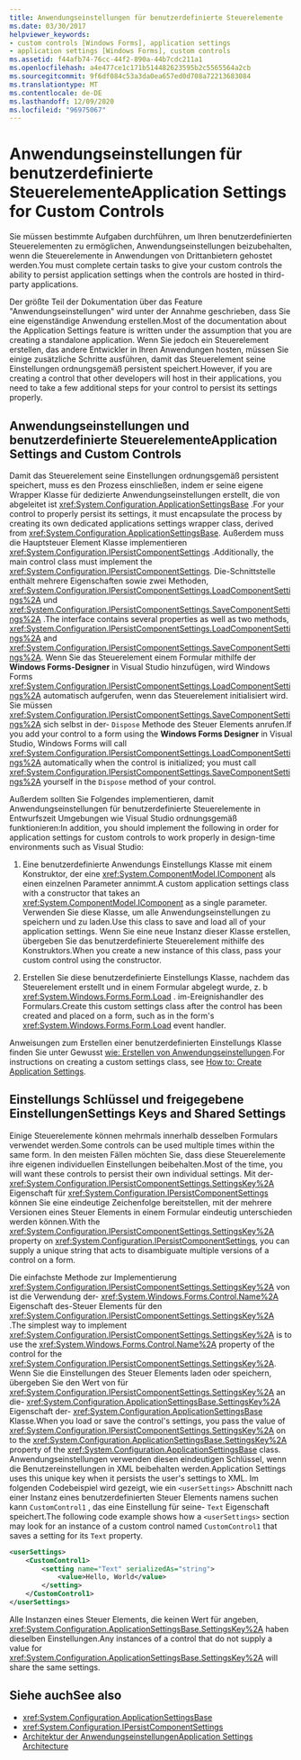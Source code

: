 ```yaml
---
title: Anwendungseinstellungen für benutzerdefinierte Steuerelemente
ms.date: 03/30/2017
helpviewer_keywords:
- custom controls [Windows Forms], application settings
- application settings [Windows Forms], custom controls
ms.assetid: f44afb74-76cc-44f2-890a-44b7cdc211a1
ms.openlocfilehash: a4e477ce1c171b514482623595b2c5565564a2cb
ms.sourcegitcommit: 9f6df084c53a3da0ea657ed0d708a72213683084
ms.translationtype: MT
ms.contentlocale: de-DE
ms.lasthandoff: 12/09/2020
ms.locfileid: "96975067"
---
```

# <a name="application-settings-for-custom-controls"></a><span data-ttu-id="845d3-102">Anwendungseinstellungen für benutzerdefinierte Steuerelemente</span><span class="sxs-lookup"><span data-stu-id="845d3-102">Application Settings for Custom Controls</span></span>
<span data-ttu-id="845d3-103">Sie müssen bestimmte Aufgaben durchführen, um Ihren benutzerdefinierten Steuerelementen zu ermöglichen, Anwendungseinstellungen beizubehalten, wenn die Steuerelemente in Anwendungen von Drittanbietern gehostet werden.</span><span class="sxs-lookup"><span data-stu-id="845d3-103">You must complete certain tasks to give your custom controls the ability to persist application settings when the controls are hosted in third-party applications.</span></span>

 <span data-ttu-id="845d3-104">Der größte Teil der Dokumentation über das Feature "Anwendungseinstellungen" wird unter der Annahme geschrieben, dass Sie eine eigenständige Anwendung erstellen.</span><span class="sxs-lookup"><span data-stu-id="845d3-104">Most of the documentation about the Application Settings feature is written under the assumption that you are creating a standalone application.</span></span> <span data-ttu-id="845d3-105">Wenn Sie jedoch ein Steuerelement erstellen, das andere Entwickler in Ihren Anwendungen hosten, müssen Sie einige zusätzliche Schritte ausführen, damit das Steuerelement seine Einstellungen ordnungsgemäß persistent speichert.</span><span class="sxs-lookup"><span data-stu-id="845d3-105">However, if you are creating a control that other developers will host in their applications, you need to take a few additional steps for your control to persist its settings properly.</span></span>

## <a name="application-settings-and-custom-controls"></a><span data-ttu-id="845d3-106">Anwendungseinstellungen und benutzerdefinierte Steuerelemente</span><span class="sxs-lookup"><span data-stu-id="845d3-106">Application Settings and Custom Controls</span></span>
 <span data-ttu-id="845d3-107">Damit das Steuerelement seine Einstellungen ordnungsgemäß persistent speichert, muss es den Prozess einschließen, indem er seine eigene Wrapper Klasse für dedizierte Anwendungseinstellungen erstellt, die von abgeleitet ist <xref:System.Configuration.ApplicationSettingsBase> .</span><span class="sxs-lookup"><span data-stu-id="845d3-107">For your control to properly persist its settings, it must encapsulate the process by creating its own dedicated applications settings wrapper class, derived from <xref:System.Configuration.ApplicationSettingsBase>.</span></span> <span data-ttu-id="845d3-108">Außerdem muss die Hauptsteuer Element Klasse implementieren <xref:System.Configuration.IPersistComponentSettings> .</span><span class="sxs-lookup"><span data-stu-id="845d3-108">Additionally, the main control class must implement the <xref:System.Configuration.IPersistComponentSettings>.</span></span> <span data-ttu-id="845d3-109">Die-Schnittstelle enthält mehrere Eigenschaften sowie zwei Methoden, <xref:System.Configuration.IPersistComponentSettings.LoadComponentSettings%2A> und <xref:System.Configuration.IPersistComponentSettings.SaveComponentSettings%2A> .</span><span class="sxs-lookup"><span data-stu-id="845d3-109">The interface contains several properties as well as two methods, <xref:System.Configuration.IPersistComponentSettings.LoadComponentSettings%2A> and <xref:System.Configuration.IPersistComponentSettings.SaveComponentSettings%2A>.</span></span> <span data-ttu-id="845d3-110">Wenn Sie das Steuerelement einem Formular mithilfe der **Windows Forms-Designer** in Visual Studio hinzufügen, wird Windows Forms <xref:System.Configuration.IPersistComponentSettings.LoadComponentSettings%2A> automatisch aufgerufen, wenn das Steuerelement initialisiert wird. Sie müssen <xref:System.Configuration.IPersistComponentSettings.SaveComponentSettings%2A> sich selbst in der- `Dispose` Methode des Steuer Elements anrufen.</span><span class="sxs-lookup"><span data-stu-id="845d3-110">If you add your control to a form using the **Windows Forms Designer** in Visual Studio, Windows Forms will call <xref:System.Configuration.IPersistComponentSettings.LoadComponentSettings%2A> automatically when the control is initialized; you must call <xref:System.Configuration.IPersistComponentSettings.SaveComponentSettings%2A> yourself in the `Dispose` method of your control.</span></span>

 <span data-ttu-id="845d3-111">Außerdem sollten Sie Folgendes implementieren, damit Anwendungseinstellungen für benutzerdefinierte Steuerelemente in Entwurfszeit Umgebungen wie Visual Studio ordnungsgemäß funktionieren:</span><span class="sxs-lookup"><span data-stu-id="845d3-111">In addition, you should implement the following in order for application settings for custom controls to work properly in design-time environments such as Visual Studio:</span></span>

1. <span data-ttu-id="845d3-112">Eine benutzerdefinierte Anwendungs Einstellungs Klasse mit einem Konstruktor, der eine <xref:System.ComponentModel.IComponent> als einen einzelnen Parameter annimmt.</span><span class="sxs-lookup"><span data-stu-id="845d3-112">A custom application settings class with a constructor that takes an <xref:System.ComponentModel.IComponent> as a single parameter.</span></span> <span data-ttu-id="845d3-113">Verwenden Sie diese Klasse, um alle Anwendungseinstellungen zu speichern und zu laden.</span><span class="sxs-lookup"><span data-stu-id="845d3-113">Use this class to save and load all of your application settings.</span></span> <span data-ttu-id="845d3-114">Wenn Sie eine neue Instanz dieser Klasse erstellen, übergeben Sie das benutzerdefinierte Steuerelement mithilfe des Konstruktors.</span><span class="sxs-lookup"><span data-stu-id="845d3-114">When you create a new instance of this class, pass your custom control using the constructor.</span></span>

2. <span data-ttu-id="845d3-115">Erstellen Sie diese benutzerdefinierte Einstellungs Klasse, nachdem das Steuerelement erstellt und in einem Formular abgelegt wurde, z. b <xref:System.Windows.Forms.Form.Load> . im-Ereignishandler des Formulars.</span><span class="sxs-lookup"><span data-stu-id="845d3-115">Create this custom settings class after the control has been created and placed on a form, such as in the form's <xref:System.Windows.Forms.Form.Load> event handler.</span></span>

 <span data-ttu-id="845d3-116">Anweisungen zum Erstellen einer benutzerdefinierten Einstellungs Klasse finden Sie unter Gewusst [wie: Erstellen von Anwendungseinstellungen](how-to-create-application-settings.md).</span><span class="sxs-lookup"><span data-stu-id="845d3-116">For instructions on creating a custom settings class, see [How to: Create Application Settings](how-to-create-application-settings.md).</span></span>

## <a name="settings-keys-and-shared-settings"></a><span data-ttu-id="845d3-117">Einstellungs Schlüssel und freigegebene Einstellungen</span><span class="sxs-lookup"><span data-stu-id="845d3-117">Settings Keys and Shared Settings</span></span>
 <span data-ttu-id="845d3-118">Einige Steuerelemente können mehrmals innerhalb desselben Formulars verwendet werden.</span><span class="sxs-lookup"><span data-stu-id="845d3-118">Some controls can be used multiple times within the same form.</span></span> <span data-ttu-id="845d3-119">In den meisten Fällen möchten Sie, dass diese Steuerelemente ihre eigenen individuellen Einstellungen beibehalten.</span><span class="sxs-lookup"><span data-stu-id="845d3-119">Most of the time, you will want these controls to persist their own individual settings.</span></span> <span data-ttu-id="845d3-120">Mit der- <xref:System.Configuration.IPersistComponentSettings.SettingsKey%2A> Eigenschaft für <xref:System.Configuration.IPersistComponentSettings> können Sie eine eindeutige Zeichenfolge bereitstellen, mit der mehrere Versionen eines Steuer Elements in einem Formular eindeutig unterschieden werden können.</span><span class="sxs-lookup"><span data-stu-id="845d3-120">With the <xref:System.Configuration.IPersistComponentSettings.SettingsKey%2A> property on <xref:System.Configuration.IPersistComponentSettings>, you can supply a unique string that acts to disambiguate multiple versions of a control on a form.</span></span>

 <span data-ttu-id="845d3-121">Die einfachste Methode zur Implementierung <xref:System.Configuration.IPersistComponentSettings.SettingsKey%2A> von ist die Verwendung der- <xref:System.Windows.Forms.Control.Name%2A> Eigenschaft des-Steuer Elements für den <xref:System.Configuration.IPersistComponentSettings.SettingsKey%2A> .</span><span class="sxs-lookup"><span data-stu-id="845d3-121">The simplest way to implement <xref:System.Configuration.IPersistComponentSettings.SettingsKey%2A> is to use the <xref:System.Windows.Forms.Control.Name%2A> property of the control for the <xref:System.Configuration.IPersistComponentSettings.SettingsKey%2A>.</span></span> <span data-ttu-id="845d3-122">Wenn Sie die Einstellungen des Steuer Elements laden oder speichern, übergeben Sie den Wert von für <xref:System.Configuration.IPersistComponentSettings.SettingsKey%2A> an die- <xref:System.Configuration.ApplicationSettingsBase.SettingsKey%2A> Eigenschaft der- <xref:System.Configuration.ApplicationSettingsBase> Klasse.</span><span class="sxs-lookup"><span data-stu-id="845d3-122">When you load or save the control's settings, you pass the value of <xref:System.Configuration.IPersistComponentSettings.SettingsKey%2A> on to the <xref:System.Configuration.ApplicationSettingsBase.SettingsKey%2A> property of the <xref:System.Configuration.ApplicationSettingsBase> class.</span></span> <span data-ttu-id="845d3-123">Anwendungseinstellungen verwenden diesen eindeutigen Schlüssel, wenn die Benutzereinstellungen in XML beibehalten werden.</span><span class="sxs-lookup"><span data-stu-id="845d3-123">Application Settings uses this unique key when it persists the user's settings to XML.</span></span> <span data-ttu-id="845d3-124">Im folgenden Codebeispiel wird gezeigt, wie ein `<userSettings>` Abschnitt nach einer Instanz eines benutzerdefinierten Steuer Elements namens suchen kann `CustomControl1` , das eine Einstellung für seine- `Text` Eigenschaft speichert.</span><span class="sxs-lookup"><span data-stu-id="845d3-124">The following code example shows how a `<userSettings>` section may look for an instance of a custom control named `CustomControl1` that saves a setting for its `Text` property.</span></span>

```xml
<userSettings>
    <CustomControl1>
        <setting name="Text" serializedAs="string">
            <value>Hello, World</value>
        </setting>
    </CustomControl1>
</userSettings>
```

 <span data-ttu-id="845d3-125">Alle Instanzen eines Steuer Elements, die keinen Wert für angeben, <xref:System.Configuration.ApplicationSettingsBase.SettingsKey%2A> haben dieselben Einstellungen.</span><span class="sxs-lookup"><span data-stu-id="845d3-125">Any instances of a control that do not supply a value for <xref:System.Configuration.ApplicationSettingsBase.SettingsKey%2A> will share the same settings.</span></span>

## <a name="see-also"></a><span data-ttu-id="845d3-126">Siehe auch</span><span class="sxs-lookup"><span data-stu-id="845d3-126">See also</span></span>

- <xref:System.Configuration.ApplicationSettingsBase>
- <xref:System.Configuration.IPersistComponentSettings>
- [<span data-ttu-id="845d3-127">Architektur der Anwendungseinstellungen</span><span class="sxs-lookup"><span data-stu-id="845d3-127">Application Settings Architecture</span></span>](application-settings-architecture.md)
